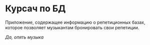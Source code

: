# Курсач по БД
Приложение, содержащее информацию о репетиционных базах, которое позволяет музыкантам бронировать свои репетиции.

*Да, опять музыка*
